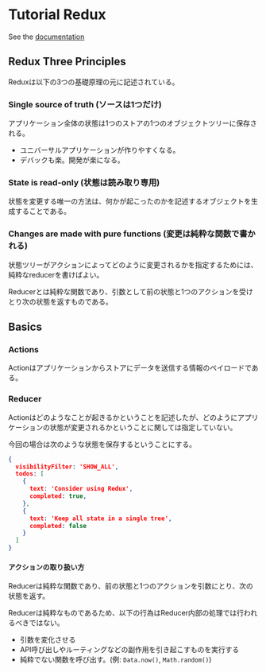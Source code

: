 # Tutorial Redux
See the [documentation](http://redux.js.org/docs/basics/)

## Redux Three Principles
Reduxは以下の3つの基礎原理の元に記述されている。

### Single source of truth (ソースは1つだけ)
アプリケーション全体の状態は1つのストアの1つのオブジェクトツリーに保存される。

* ユニバーサルアプリケーションが作りやすくなる。
* デバックも楽。開発が楽になる。

### State is read-only (状態は読み取り専用)
状態を変更する唯一の方法は、何かが起こったのかを記述するオブジェクトを生成することである。

### Changes are made with pure functions (変更は純粋な関数で書かれる)
状態ツリーがアクションによってどのように変更されるかを指定するためには、純粋なreducerを書けばよい。

Reducerとは純粋な関数であり、引数として前の状態と1つのアクションを受けとり次の状態を返すものである。

## Basics
### Actions
Actionはアプリケーションからストアにデータを送信する情報のペイロードである。

### Reducer
Actionはどのようなことが起きるかということを記述したが、どのようにアプリケーションの状態が変更されるかということに関しては指定していない。

今回の場合は次のような状態を保存するということにする。

```json
{
  visibilityFilter: 'SHOW_ALL',
  todos: [
    {
      text: 'Consider using Redux',
      completed: true,
    },
    {
      text: 'Keep all state in a single tree',
      completed: false
    }
  ]
}
```

#### アクションの取り扱い方
Reducerは純粋な関数であり、前の状態と1つのアクションを引数にとり、次の状態を返す。

Reducerは純粋なものであるため、以下の行為はReducer内部の処理では行われるべきではない。

* 引数を変化させる
* API呼び出しやルーティングなどの副作用を引き起こすものを実行する
* 純粋でない関数を呼び出す。(例: `Data.now()`, `Math.random()`)

